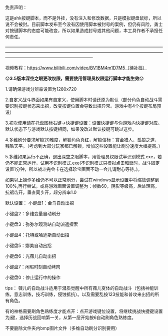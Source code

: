 
免责声明：

这是ahk按键脚本，而不是外挂，没有注入和修改数据，只是模拟键盘鼠标，所以说不会被封。目前脚本发布至今没有因使用脚本被封号的案例，但仍有风险，勇士对按键脚本的态度可能改变，所以如果造成封号或其他问题，本工具作者不承担任何责任。

————————————————————————————————————————————————————————————————————————————————————————————

视频教程：https://www.bilibili.com/video/BV1BM4m1D7M5（待补档）

😟**3.5版本深空之眼更改权限，需要使用管理员权限运行脚本才能生效**😟


1.请确保游戏分辨率设置为1280x720

2.自定义战斗界面如果有自定义，使用脚本时请还原为默认（部分角色自动战斗需要识别按键状态来出招，改变按键位置会导致出招异常。游戏中有4个按键布局预设）

3.初次使用请在托盘图标右键→快捷键设置：设置快捷键与你游戏内快捷键对应。默认状态下与游戏默认按键相同，如果没改过默认按键可跳过这步。

4.多维刷分要求解锁20难度，解锁角色真红，解锁信标：赏金猎人、孤狼之道、残酷天平。（考虑到大部分玩家都已解锁，增加这些设置能让刷分速度大幅提高。）

5.多维如果运行不正确，退出深空之眼脚本，用管理员权限试半识别模式.exe，若仍不能正常运行，试用不识别模式.exe(不识别模式只模拟点击和延时，战斗固定设置1分钟，所以战斗完会卡在选择珍宝画面不动一会儿请耐心等待。)。

如果以上操作多维仍不可以正常刷分，尝试在windows显示设置中将缩放调整到100%,再行尝试。或将游戏画面设置调整为：帧数60，阴影等级高，后处理高，抗锯齿开，垂直同步开，超分辨率1.0


默认设置：
小键盘1：金乌自动出招

小键盘2：多维变量自动刷分

小键盘3：弥弥尔观测站自动派遣探索

小键盘4：托特或哈迪斯自动出招

小键盘5：娜美自动出招

小键盘6：光薇儿自动出招

小键盘7：闲暇时刻自动烤肉

小键盘0：停止运行中的操作

tips：
薇儿的自动战斗适用于潜质觉醒中所有薇儿变体的自动战斗（包括神能训练，意志训练，技巧训练，侵蚀抵抗）。以及需要乱按123技能和普攻来出招的所有角色。

有的神格需要刷角色熟练度才能点开：点开游戏键位设置，将继续挑战快捷键设置为j键，选择历战回响第一关，从第一层开始按6自动刷角色熟练度。

不要删除文件夹内bmp图片文件（多维自动刷分识别要用）
